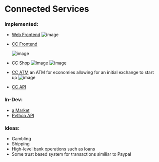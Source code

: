 # Connected Services

### Implemented:

- [Web Frontend](https://github.com/Expand-sys/ccashfrontend)
  ![image](https://user-images.githubusercontent.com/31377881/121337724-afe9fe80-c8d1-11eb-8851-23ec5e74cd26.png)
- [CC Frontend](https://github.com/Reactified/rpm/blob/main/packages/ccash-wallet)
  
  ![image](https://user-images.githubusercontent.com/31377881/121338034-fb041180-c8d1-11eb-8640-b18c141eb980.png)
- [CC Shop](https://github.com/Reactified/rpm/tree/main/packages/ccash-shop)
  ![image](https://user-images.githubusercontent.com/31377881/120050327-de163700-bfd1-11eb-9d5a-f75c003e867c.png)
  ![image](https://user-images.githubusercontent.com/31377881/120050367-09992180-bfd2-11eb-9a22-449d73c196cf.png)
- [CC ATM](https://github.com/Reactified/misc/tree/main/lua/ccash-bank) an ATM for economies allowing for an initial exchange to start up
  ![image](https://user-images.githubusercontent.com/31377881/121277361-4d6b1100-c885-11eb-87c8-cfebcf58da4f.png)
- [CC API](https://github.com/Reactified/rpm/blob/main/packages/ccash-api/api.lua)

### In-Dev:

- [a Market](https://github.com/STBoyden/market-api-2.0)
- [Python API](https://github.com/fearlessdoggo21/ccashpythonclient)

### Ideas:

- Gambling
- Shipping
- High-level bank operations such as loans
- Some trust based system for transactions similiar to Paypal
